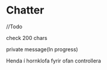 # Chatter

//Todo
<p>check 200 chars</p>
<p>private message(In progress)</p>
<p>Henda í hornklofa fyrir ofan controllera</p>
